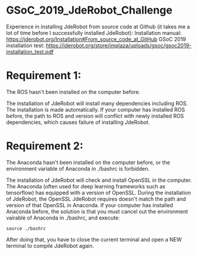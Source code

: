# GSoC_2019_JdeRobot_Challenge

Experience in installing JdeRobot from source code at Github (it takes me a lot of time before I successfully installed JdeRobot):
Installation manual: https://jderobot.org/Installation#From_source_code_at_GitHub
GSoC 2019 installation test: https://jderobot.org/store/jmplaza/uploads/gsoc/gsoc2019-installation_test.pdf

# Requirement 1:
The ROS hasn't been installed on the computer before.

The installation of JdeRobot will install many dependencies including ROS. The installation is made automatically. If your computer has installed ROS before, the path to ROS and version will conflict with newly installed ROS dependencies, which causes failure of installing JdeRobot.

# Requirement 2:
The Anaconda hasn't been installed on the computer before, or the environment variable of Anaconda in ./bashrc is forbidden.

The installation of JdeRobot will check and install OpenSSL in the computer. The Anaconda (often used for deep learning frameworks such as tensorflow) has equipped with a version of OpenSSL. During the installation of JdeRobot, the OpenSSL JdeRobot requires doesn't match the path and version of that OpenSSL in Anaconda. If your computer has installed Anaconda before, the solution is that you must cancel out the environment vairable of Anaconda in ./bashrc, and execute:
```
source ./bashrc
```
After doing that, you have to close the current terminal and open a NEW terminal to compile JdeRobot again.
